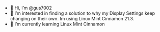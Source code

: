 - 👋 Hi, I’m @gus7002
- 👀 I’m interested in finding a solution to why my Display Settings keep changing on their own.   Im using Linux Mint Cinnamon 21.3.
- 🌱 I’m currently learning Linux Mint Cinnamon


<!---
gus7002/gus7002 is a ✨ special ✨ repository because its `README.md` (this file) appears on your GitHub profile.
You can click the Preview link to take a look at your changes.
--->
